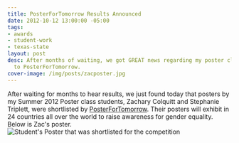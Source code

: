 ```yaml
---
title: PosterForTomorrow Results Announced
date: 2012-10-12 13:00:00 -05:00
tags:
- awards
- student-work
- texas-state
layout: post
desc: After months of waiting, we got GREAT news regarding my poster class' submissions
  to PosterForTomorrow.
cover-image: /img/posts/zacposter.jpg
---
```


After waiting for months to hear results, we just found today that posters by my Summer 2012 Poster class students, Zachary Colquitt and Stephanie Triplett, were shortlisted by <a href="http://www.posterfortomorrow.org/en/gallery/competitions/gender-equality-now" >PosterForTomorrow</a>. Their posters will exhibit in 24 countries all over the world to raise awareness for gender equality. Below is Zac's poster.
<img src="/img/posts/zacposter.jpg" alt="Student's Poster that was shortlisted for the competition">
